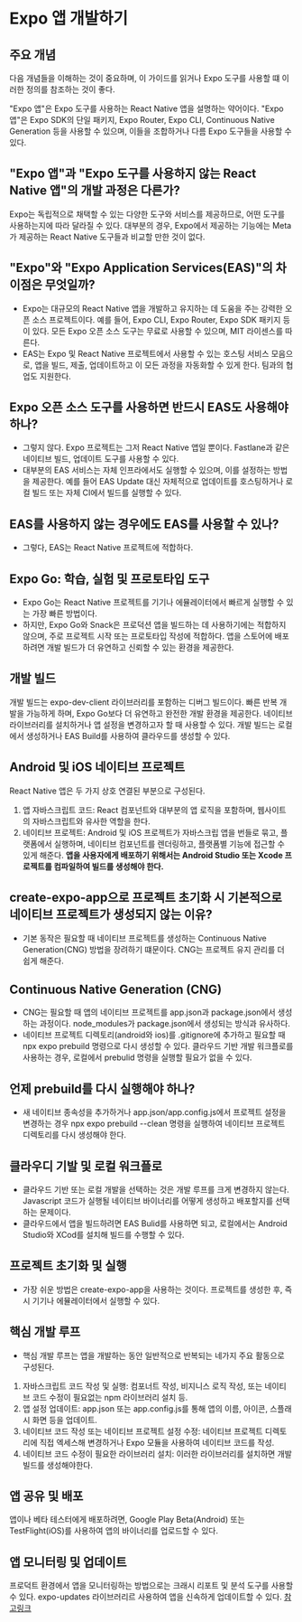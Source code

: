 # Expo 앱 개발하기

## 주요 개념

다음 개념들을 이해하는 것이 중요하며, 이 가이드를 읽거나 Expo 도구를 사용할 떄 이러한 정의를 참조하는 것이 좋다.

"Expo 앱"은 Expo 도구를 사용하는 React Native 앱을 설명하는 약어이다. "Expo 앱"은 Expo SDK의 단일 패키지, Expo Router, Expo CLI, Continuous Native Generation 등을 사용할 수 있으며, 이들을 조합하거나 다름 Expo 도구들을 사용할 수 있다.

## "Expo 앱"과 "Expo 도구를 사용하지 않는 React Native 앱"의 개발 과정은 다른가?

Expo는 독립적으로 채택할 수 있는 다양한 도구와 서비스를 제공하므로, 어떤 도구를 사용하는지에 따라 달라질 수 있다. 대부분의 경우, Expo에서 제공하는 기능에는 Meta가 제공하는 React Native 도구들과 비교할 만한 것이 없다.

## "Expo"와 "Expo Application Services(EAS)"의 차이점은 무엇일까?

- Expo는 대규모의 React Native 앱을 개발하고 유지하는 데 도움을 주는 강력한 오픈 소스 프로젝트이다. 예를 들어, Expo CLI, Expo Router, Expo SDK 패키지 등이 있다. 모든 Expo 오픈 소스 도구는 무료로 사용할 수 있으며, MIT 라이센스를 따른다.
- EAS는 Expo 및 React Native 프로젝트에서 사용할 수 있는 호스팅 서비스 모음으로, 앱을 빌드, 제출, 업데이트하고 이 모든 과정을 자동화할 수 있게 한다. 팀과의 협업도 지원한다.

## Expo 오픈 소스 도구를 사용하면 반드시 EAS도 사용해야 하나?

- 그렇지 않다. Expo 프로젝트는 그저 React Native 앱일 뿐이다. Fastlane과 같은 네이티브 빌드, 업데이트 도구를 사용할 수 있다.
- 대부분의 EAS 서비스는 자체 인프라에서도 실행할 수 있으며, 이를 설정하는 방법을 제공한다. 예를 들어 EAS Update 대신 자체적으로 업데이트를 호스팅하거나 로컬 빌드 또는 자체 CI에서 빌드를 실행할 수 있다.

## EAS를 사용하지 않는 경우에도 EAS를 사용할 수 있나?

- 그렇다, EAS는 React Native 프로젝트에 적합하다.

## Expo Go: 학습, 실험 및 프로토타입 도구

- Expo Go는 React Native 프로젝트를 기기나 에뮬레이터에서 빠르게 실행할 수 있는 가장 빠른 방법이다.
- 하지만, Expo Go와 Snack은 프로덕션 앱을 빌드하는 데 사용하기에는 적합하지 않으며, 주로 프로젝트 시작 또는 프로토타입 작성에 적합하다. 앱을 스토어에 배포하려면 개발 빌드가 더 유연하고 신뢰할 수 있는 환경을 제공한다.

## 개발 빌드

개발 빌드는 expo-dev-client 라이브러리를 포함하는 디버그 빌드이다. 빠른 반복 개발을 가능하게 하며, Expo Go보다 더 유연하고 완전한 개발 환경을 제공한다. 네이티브 라이브러리를 설치하거나 앱 설정을 변경하고자 할 때 사용할 수 있다. 개발 빌드는 로컬에서 생성하거나 EAS Build를 사용하여 클라우드를 생성할 수 있다.

## Android 및 iOS 네이티브 프로젝트

React Native 앱은 두 가지 상호 연결된 부분으로 구성된다.

1. 앱 자바스크립트 코드: React 컴포넌트와 대부분의 앱 로직을 포함하며, 웹사이트의 자바스크립트와 유사한 역할을 한다.
2. 네이티브 프로젝트: Android 및 iOS 프로젝트가 자바스크립 앱을 번들로 묶고, 플랫폼에서 실행하며, 네이티브 컴포넌트를 렌더링하고, 플랫폼별 기능에 접근할 수 있게 해준다.
   **앱을 사용자에게 배포하기 위해서는 Android Studio 또는 Xcode 프로젝트를 컴파일하여 빌드를 생성해야 한다.**

## create-expo-app으로 프로젝트 초기화 시 기본적으로 네이티브 프로젝트가 생성되지 않는 이유?

- 기본 동작은 필요할 때 네이티브 프로젝트를 생성하는 Continuous Native Generation(CNG) 방법을 장려하기 떄문이다. CNG는 프로젝트 유지 관리를 더 쉽게 해준다.

## Continuous Native Generation (CNG)

- CNG는 필요할 때 앱의 네이티브 프로젝트를 app.json과 package.json에서 생성하는 과정이다. node_modules가 package.json에서 생성되는 방식과 유사하다.
- 네이티브 프로젝트 디렉토리(android와 ios)를 .gitignore에 추가하고 필요할 때 npx expo prebuild 명령으로 다시 생성할 수 있다. 클라우드 기반 개발 워크플로를 사용하는 경우, 로컬에서 prebulid 명령을 실행할 필요가 없을 수 있다.

## 언제 prebuild를 다시 실행해야 하나?

- 새 네이티브 종속성을 추가하거나 app.json/app.config.js에서 프로젝트 설정을 변경하는 경우 npx expo prebuild --clean 명령을 실행하여 네이티브 프로젝트 디렉토리를 다시 생성해야 한다.

## 클라우디 기발 및 로컬 워크플로

- 클라우드 기반 또는 로컬 개발을 선택하는 것은 개발 루프를 크게 변경하지 않는다. Javascript 코드가 실행될 네이티브 바이너리를 어떻게 생성하고 배포할지를 선택하는 문제이다.
- 클라우드에서 앱을 빌드하려면 EAS Bulid를 사용하면 되고, 로컬에서는 Android Studio와 XCod를 설치해 빌드를 수행할 수 있다.

## 프로젝트 초기화 및 실행

- 가장 쉬운 방법은 create-expo-app을 사용하는 것이다. 프로젝트를 생성한 후, 즉시 기기나 에뮬레이터에서 실행할 수 있다.

## 핵심 개발 루프

- 핵심 개발 루프는 앱을 개발하는 동안 일반적으로 반복되는 네가지 주요 활동으로 구성된다.

1. 자바스크립트 코드 작성 및 실행: 컴포너트 작성, 비지니스 로직 작성, 또는 네이티브 코드 수정이 필요없는 npm 라이브러리 설치 등.
2. 앱 설정 업데이트: app.json 또는 app.config.js를 통해 앱의 이름, 아이콘, 스플래시 화면 등을 업데이트.
3. 네이티브 코드 작성 또는 네이티브 프로젝트 설정 수정: 네이티브 프로젝트 디렉토리에 직접 엑세스해 변경하거나 Expo 모듈을 사용하여 네이티브 코드를 작성.
4. 네이티브 코드 수정이 필요한 라이브러리 설치: 이러한 라이브러리를 설치하면 개발 빌드를 생성해야한다.

## 앱 공유 및 배포

앱이나 베타 테스터에게 배포하려면, Google Play Beta(Android) 또는 TestFlight(iOS)를 사용하여 앱의 바이너리를 업로드할 수 있다.

## 앱 모니터링 및 업데이트

프로덕트 환경에서 앱을 모니터링하는 방법으로는 크래시 리포트 및 분석 도구를 사용할 수 있다. expo-updates 라이브러리르 사용하여 앱을 신속하게 업데이트할 수 있다.
[참고링크](https://medium.com/@caleb_23647/expo-updates-fa846ce96640)
